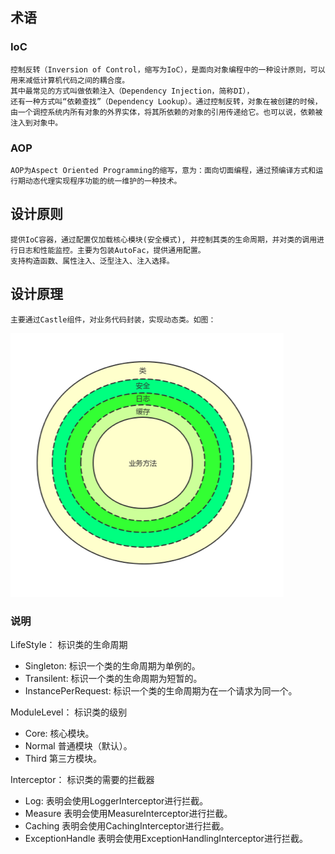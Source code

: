 ## 术语
  ### IoC
    控制反转（Inversion of Control，缩写为IoC），是面向对象编程中的一种设计原则，可以用来减低计算机代码之间的耦合度。
    其中最常见的方式叫做依赖注入（Dependency Injection，简称DI），
    还有一种方式叫“依赖查找”（Dependency Lookup）。通过控制反转，对象在被创建的时候，由一个调控系统内所有对象的外界实体，将其所依赖的对象的引用传递给它。也可以说，依赖被注入到对象中。
  ### AOP
    AOP为Aspect Oriented Programming的缩写，意为：面向切面编程，通过预编译方式和运行期动态代理实现程序功能的统一维护的一种技术。
## 设计原则
    提供IoC容器，通过配置仅加载核心模块(安全模式), 并控制其类的生命周期，并对类的调用进行日志和性能监控。主要为包装AutoFac，提供通用配置。
    支持构造函数、属性注入、泛型注入、注入选择。
## 设计原理
    主要通过Castle组件，对业务代码封装，实现动态类。如图：
  ![](../images/ioc.png)

### 说明
  LifeStyle：
        标识类的生命周期
*	Singleton:
标识一个类的生命周期为单例的。
*	Transilent:
标识一个类的生命周期为短暂的。
*	InstancePerRequest:
标识一个类的生命周期为在一个请求为同一个。


ModuleLevel：
        标识类的级别
*	Core:
核心模块。
*	Normal
普通模块（默认）。
*	Third
第三方模块。

Interceptor：
        标识类的需要的拦截器
*	Log:
表明会使用LoggerInterceptor进行拦截。
*	Measure
表明会使用MeasureInterceptor进行拦截。
*	Caching
表明会使用CachingInterceptor进行拦截。
*	ExceptionHandle
表明会使用ExceptionHandlingInterceptor进行拦截。
